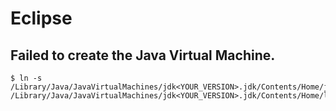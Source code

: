 # Eclipse

## Failed to create the Java Virtual Machine.
```
$ ln -s /Library/Java/JavaVirtualMachines/jdk<YOUR_VERSION>.jdk/Contents/Home/jre/lib/server/libjvm.dylib /Library/Java/JavaVirtualMachines/jdk<YOUR_VERSION>.jdk/Contents/Home/lib/libserver.dylib
```
